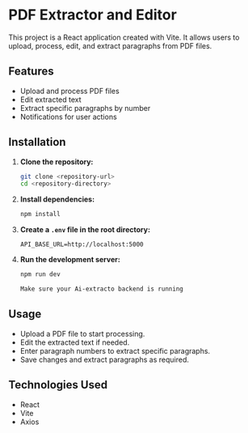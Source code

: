 # PDF Extractor and Editor

This project is a React application created with Vite. It allows users to upload, process, edit, and extract paragraphs from PDF files.

## Features
- Upload and process PDF files
- Edit extracted text
- Extract specific paragraphs by number
- Notifications for user actions

## Installation

1. **Clone the repository:**
   ```bash
   git clone <repository-url>
   cd <repository-directory>
   ```

2. **Install dependencies:**
   ```bash
   npm install
   ```

3. **Create a `.env` file in the root directory:**
   ```plaintext
   API_BASE_URL=http://localhost:5000
   ```

4. **Run the development server:**
   ```bash
   npm run dev
   
   Make sure your Ai-extracto backend is running
   ```


## Usage
- Upload a PDF file to start processing.
- Edit the extracted text if needed.
- Enter paragraph numbers to extract specific paragraphs.
- Save changes and extract paragraphs as required.

## Technologies Used
- React
- Vite
- Axios

